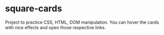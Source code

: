 # square-cards

Project to practice CSS, HTML, DOM manipulation. You can hover the cards with nice effects and open those respective links.
